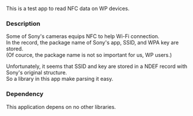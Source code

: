 This is a test app to read NFC data on WP devices.

### Description
Some of Sony's cameras equips NFC to help Wi-Fi connection.  
In the record, the package name of Sony's app, SSID, and WPA key are stored.  
(Of cource, the package name is not so important for us, WP users.)

Unfortunately, it seems that SSID and key are stored in a NDEF record with Sony's original structure.  
So a library in this app make parsing it easy.

### Dependency
This application depens on no other libraries.

